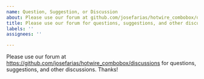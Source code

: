 ```yaml
---
name: Question, Suggestion, or Discussion
about: Please use our forum at github.com/josefarias/hotwire_combobox/discussions for questions, suggestions, and other discussions. Thanks!
title: Please use our forum for questions, suggestions, and other discussions. See below.
labels: ''
assignees: ''

---
```


Please use our forum at https://github.com/josefarias/hotwire_combobox/discussions for questions, suggestions, and other discussions. Thanks!
